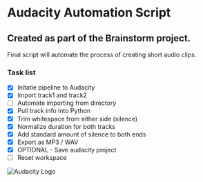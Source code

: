 # Audacity Automation Script 
## Created as part of the Brainstorm project. 

Final script will automate the process of creating short audio clips.

### Task list 

- [x] Initatie pipeline to Audacity 
- [X] Import track1 and track2
- [ ] Automate importing from directory
- [x] Pull track info into Python  
- [X] Trim whitespace from either side (silence)
- [x] Normalize duration for both tracks 
- [x] Add standard amount of silence to both ends
- [X] Export as MP3 / WAV
- [X] OPTIONAL - Save audacity project 
- [ ] Reset workspace

![Audacity Logo](https://www.audacityteam.org/wp-content/themes/wp_audacity/img/logo.png)

